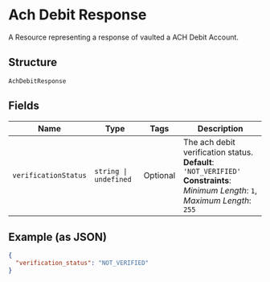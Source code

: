 
# Ach Debit Response

A Resource representing a response of vaulted a ACH Debit Account.

## Structure

`AchDebitResponse`

## Fields

| Name | Type | Tags | Description |
|  --- | --- | --- | --- |
| `verificationStatus` | `string \| undefined` | Optional | The ach debit verification status.<br>**Default**: `'NOT_VERIFIED'`<br>**Constraints**: *Minimum Length*: `1`, *Maximum Length*: `255` |

## Example (as JSON)

```json
{
  "verification_status": "NOT_VERIFIED"
}
```


